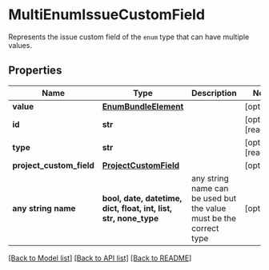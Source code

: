 # MultiEnumIssueCustomField

Represents the issue custom field of the `enum` type that can have multiple values.

## Properties
Name | Type | Description | Notes
------------ | ------------- | ------------- | -------------
**value** | [**EnumBundleElement**](EnumBundleElement.md) |  | [optional] 
**id** | **str** |  | [optional] [readonly] 
**type** | **str** |  | [optional] [readonly] 
**project_custom_field** | [**ProjectCustomField**](ProjectCustomField.md) |  | [optional] 
**any string name** | **bool, date, datetime, dict, float, int, list, str, none_type** | any string name can be used but the value must be the correct type | [optional]

[[Back to Model list]](../README.md#documentation-for-models) [[Back to API list]](../README.md#documentation-for-api-endpoints) [[Back to README]](../README.md)



